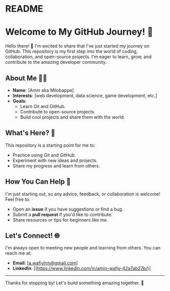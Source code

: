 # README
# Welcome to My GitHub Journey! 👋

Hello there! 👋 I'm excited to share that I've just started my journey on GitHub. This repository is my first step into the world of coding, collaboration, and open-source projects. I'm eager to learn, grow, and contribute to the amazing developer community.

## About Me 🧑‍💻

- **Name**: [Amin aka Milobappe]
- **Interests**: [web development, data science, game development, etc.]
- **Goals**: 
  - Learn Git and GitHub.
  - Contribute to open-source projects.
  - Build cool projects and share them with the world.

## What's Here? 📂

This repository is a starting point for me to:
- Practice using Git and GitHub.
- Experiment with new ideas and projects.
- Share my progress and learn from others.

## How You Can Help 🤝

I'm just starting out, so any advice, feedback, or collaboration is welcome! Feel free to:
- Open an **issue** if you have suggestions or find a bug.
- Submit a **pull request** if you'd like to contribute.
- Share resources or tips for beginners like me.

## Let's Connect! 🌐

I'm always open to meeting new people and learning from others. You can reach me at:
- **Email**: [a.wafiyhm@gmail.com]
- **LinkedIn**: [(https://www.linkedin.com/in/amin-wafiy-42a7ab27b/)]

---

Thanks for stopping by! Let's build something amazing together. 🚀
